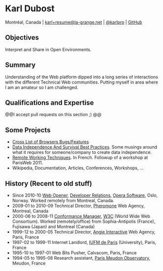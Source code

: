 # Karl Dubost

Montréal, Canada | [karl+resume@la-grange.net](mailto:karl+resume@la-grange.net) | [@karlpro](http://twitter.com/karlpro/) | [GitHub](http://github.com/karlcow/)

## Objectives

Interpret and Share in Open Environments.

## Summary

Understanding of the Web platform dipped into a long series of interactions with the different Technical Web communities. Putting myself in area where I am an amateur so I am challenged. 

## Qualifications and Expertise

@@I accept pull requests on this section ;) @@ 

## Some Projects 

* [Cross List of Browsers Bugs/Features](https://github.com/karlcow/browserfeatures)
* [Data Independence And Survival Best Practices](http://www.la-grange.net/2009/02/16/data-independence). Some musings around what it requires for someone/company to create data independence.
* [Remote Working Techniques](https://github.com/karlcow/travailtech). In French. Followup of a workshop at ParisWeb 2011.
* Wikipedia, Documentation, Articles, Conferences, Workshops, …

## History (Recent to old stuff)

* Since 2010-10 [Web Opener](http://my.opera.com/karlcow/), [Developer Relations](http://my.opera.com/karlcow/), [Opera Software](http://opera.com/), Oslo, Norway. Worked remotely from Montreal, Canada.
* 2009-01 to 2010-09 Technical Director, [Pheromone](http://lab.pheromone.ca/) Web Agency, Montreal, Canada
* 2000-06 to 2008-11 [Conformance Manager](http://www.w3.org/People/karl/), [W3C](http://www.w3.org/) (World Wide Web Consortium). Worked (remotely/office) from Sophia-Antipolis (France), Fujisawa (Japan) and Montreal (Canada)
* 1999-12 to 2000-05 Technical Director, [Angie Interactive](http://www.angie.fr/) Web Agency, Paris, France
* 1997-02 to 1999-11 Internet Landlord, [IUFM de Paris](http://www.paris.iufm.fr/) (University), Paris, France
* 1995-10 to 1997-01 Web Bits Pusher, Calvacom, Paris, France
* 1994-05 to 1995-08 Research assistant, [Paris Meudon Observatory](http://www.obspm.fr/), Meudon, France
